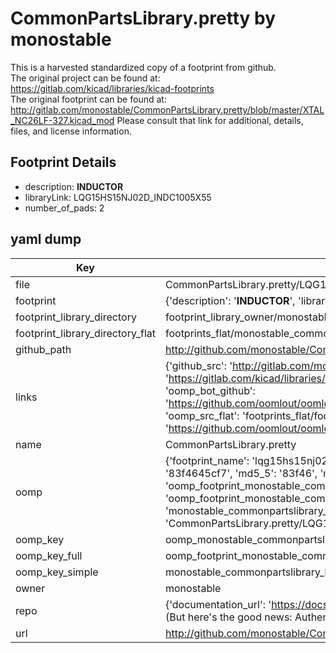 # CommonPartsLibrary.pretty by monostable  
This is a harvested standardized copy of a footprint from github.  
The original project can be found at:  
https://gitlab.com/kicad/libraries/kicad-footprints  
The original footprint can be found at:
http://gitlab.com/monostable/CommonPartsLibrary.pretty/blob/master/XTAL_NC26LF-327.kicad_mod
Please consult that link for additional, details, files, and license information.  
## Footprint Details
* description: <b>INDUCTOR</b>  
* libraryLink: LQG15HS15NJ02D_INDC1005X55  
* number_of_pads: 2  
## yaml dump  
| Key | Value |  
| --- | --- |  
| file | CommonPartsLibrary.pretty/LQG15HS15NJ02D_INDC1005X55.kicad_mod |  
| footprint | {'description': '<b>INDUCTOR</b>', 'libraryLink': 'LQG15HS15NJ02D_INDC1005X55', 'number_of_pads': 2} |  
| footprint_library_directory | footprint_library_owner/monostable_CommonPartsLibrary.pretty |  
| footprint_library_directory_flat | footprints_flat/monostable_commonpartslibrary_lqg15hs15nj02d_indc1005x55/working |  
| github_path | http://github.com/monostable/CommonPartsLibrary.pretty/blob/master/LQG15HS15NJ02D_INDC1005X55.kicad_mod |  
| links | {'github_src': 'http://gitlab.com/monostable/CommonPartsLibrary.pretty/blob/master/XTAL_NC26LF-327.kicad_mod', 'github_src_repo': 'https://gitlab.com/kicad/libraries/kicad-footprints', 'oomp_bot': 'footprints/monostable_commonpartslibrary_lqg15hs15nj02d_indc1005x55/working', 'oomp_bot_github': 'https://github.com/oomlout/oomlout_oomp_footprint_bot/tree/main/footprints/monostable_commonpartslibrary_lqg15hs15nj02d_indc1005x55/working', 'oomp_src_flat': 'footprints_flat/footprints_flat/monostable_commonpartslibrary_lqg15hs15nj02d_indc1005x55/working', 'oomp_src_flat_github': 'https://github.com/oomlout/oomlout_oomp_footprint_src/tree/main/footprints_flat/monostable_commonpartslibrary_lqg15hs15nj02d_indc1005x55/working'} |  
| name | CommonPartsLibrary.pretty |  
| oomp | {'footprint_name': 'lqg15hs15nj02d_indc1005x55', 'library_name': 'commonpartslibrary', 'md5': '83f4645cf7666f55b6cc1982a336c331', 'md5_10': '83f4645cf7', 'md5_5': '83f46', 'md5_6': '83f464', 'oomp_key': 'oomp_monostable_commonpartslibrary_lqg15hs15nj02d_indc1005x55', 'oomp_key_extra': 'oomp_footprint_monostable_commonpartslibrary_lqg15hs15nj02d_indc1005x55', 'oomp_key_full': 'oomp_footprint_monostable_commonpartslibrary_lqg15hs15nj02d_indc1005x55_83f464', 'oomp_key_simple': 'monostable_commonpartslibrary_lqg15hs15nj02d_indc1005x55', 'original_filename': 'CommonPartsLibrary.pretty/LQG15HS15NJ02D_INDC1005X55.kicad_mod', 'owner_name': 'monostable'} |  
| oomp_key | oomp_monostable_commonpartslibrary_lqg15hs15nj02d_indc1005x55 |  
| oomp_key_full | oomp_footprint_monostable_commonpartslibrary_lqg15hs15nj02d_indc1005x55 |  
| oomp_key_simple | monostable_commonpartslibrary_lqg15hs15nj02d_indc1005x55 |  
| owner | monostable |  
| repo | {'documentation_url': 'https://docs.github.com/rest/overview/resources-in-the-rest-api#rate-limiting', 'message': "API rate limit exceeded for 84.66.173.59. (But here's the good news: Authenticated requests get a higher rate limit. Check out the documentation for more details.)"} |  
| url | http://github.com/monostable/CommonPartsLibrary.pretty |  

